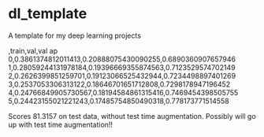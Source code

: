 # dl_template
A template for my deep learning projects

,train,val,val ap
0,0.3861374812011413,0.20888075430090255,0.6890360907657946
1,0.28059244131978184,0.19396669355874563,0.7123529574702149
2,0.2626399851259701,0.19123066525432944,0.7234498897401269
3,0.2537053306313122,0.18646701651712808,0.7298178947196452
4,0.24766849905730567,0.18194584861315416,0.7469454398505755
5,0.24423155021221243,0.17485754850490318,0.778173771514558

Scores 81.3157 on test data, without test time augmentation. Possibly will go up with test time augmentation!!
